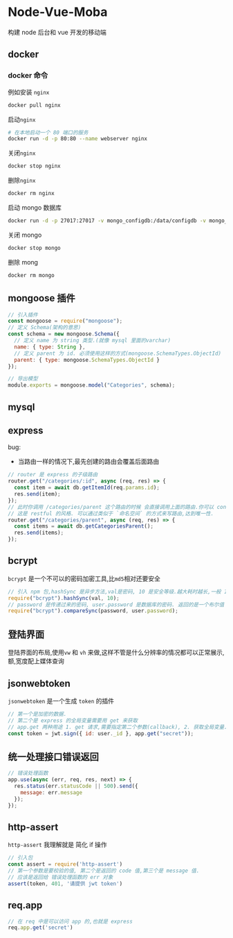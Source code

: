 # Node-Vue-Moba

构建 node 后台和 vue 开发的移动端

## docker

### docker 命令

例如安装 `nginx`

```bash
docker pull nginx
```

启动`nginx`

```bash
# 在本地启动一个 80 端口的服务
docker run -d -p 80:80 --name webserver nginx
```

关闭`nginx`

```bash
docker stop nginx
```

删除`nginx`

```bash
docker rm nginx
```

启动 mongo 数据库

```bash
docker run -d -p 27017:27017 -v mongo_configdb:/data/configdb -v mongo_db:/data/db --name mongo docker.io/mongo
```

关闭 mongo

```bash
docker stop mongo
```

删除 mong

```bah
docker rm mongo
```

## mongoose 插件

```js
// 引入插件
const mongoose = require("mongoose");
// 定义 Schema(架构的意思)
const schema = new mongoose.Schema({
  // 定义 name 为 string 类型.(就像 mysql 里面的varchar)
  name: { type: String },
  // 定义 parent 为 id. 必须使用这样的方式(mongoose.SchemaTypes.ObjectId)
  parent: { type: mongoose.SchemaTypes.ObjectId }
});

// 导出模型
module.exports = mongoose.model("Categories", schema);
```

## mysql

## express

bug:

- 当路由一样的情况下,最先创建的路由会覆盖后面路由

```js
// router 是 express 的子级路由
router.get("/categories/:id", async (req, res) => {
  const item = await db.getItemId(req.params.id);
  res.send(item);
});
// 此时你调用 /categories/parent 这个路由的时候 会直接调用上面的路由.你可以 console 一下看看
// 这是 restful 的风格. 可以通过类似于 `命名空间` 的方式来写路由,达到唯一性.
router.get("/categories/parent", async (req, res) => {
  const items = await db.getCategoriesParent();
  res.send(items);
});
```

## bcrypt

`bcrypt` 是一个不可以的密码加密工具,比`md5`相对还要安全

```javascript
// 引入 npm 包,hashSync 是异步方法,val是密码, 10 是安全等级.越大耗时越长,一般 10-12
require("bcrypt").hashSync(val, 10);
// password 是传递过来的密码, user.password 是数据库的密码. 返回的是一个布尔值
require("bcrypt").compareSync(password, user.password);
```

## 登陆界面

登陆界面的布局,使用`vw` 和 `vh` 来做,这样不管是什么分辨率的情况都可以正常展示,额,宽度配上媒体查询

## jsonwebtoken

`jsonwebtoken` 是一个生成 `token` 的插件

```javascript
// 第一个是加密的数据.
// 第二个是 express 的全局变量需要用 get 来获取
// app.get 两种用途 1. get 请求,需要指定第二个参数(callback), 2. 获取全局变量.不能穿第二个参数.
const token = jwt.sign({ id: user._id }, app.get("secret"));
```

## 统一处理接口错误返回

```js
// 错误处理函数
app.use(async (err, req, res, next) => {
  res.status(err.statusCode || 500).send({
    message: err.message
  });
});
```

## http-assert

`http-assert` 我理解就是 简化 if 操作

```js
// 引入包
const assert = require('http-assert')
// 第一个参数是要校验的值, 第二个是返回的 code 值,第三个是 message 值.
// 应该是返回给 错误处理函数的 err 对象
assert(token, 401, '请提供 jwt token')
```

## req.app

```js
// 在 req 中是可以访问 app 的,也就是 express
req.app.get('secret')
```

